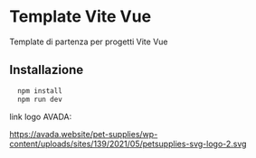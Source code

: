 # Template Vite Vue

Template di partenza per progetti Vite Vue

## Installazione

```bash
  npm install
  npm run dev
```


link logo AVADA:

https://avada.website/pet-supplies/wp-content/uploads/sites/139/2021/05/petsupplies-svg-logo-2.svg
